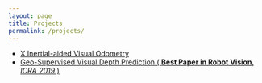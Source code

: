 ```yaml
---
layout: page
title: Projects
permalink: /projects/
---
```


- [X Inertial-aided Visual Odometry](xivo/index.html)
- [Geo-Supervised Visual Depth Prediction ( **Best Paper in Robot Vision**, *ICRA 2019* )](icra19/index.html)

